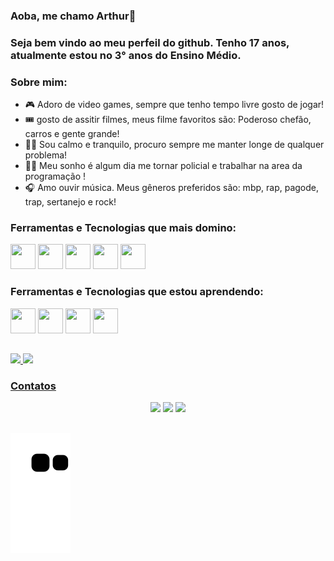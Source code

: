 ### Aoba, me chamo Arthur👋
### Seja bem vindo ao meu perfeil do github. Tenho 17 anos, atualmente estou no 3° anos do Ensino Médio.

### Sobre mim:

- 🎮 Adoro de video games, sempre que tenho tempo livre gosto de jogar!
- 🎟 gosto de assitir filmes, meus filme favoritos são: Poderoso chefão, carros e gente grande!
- 🧘‍♂️ Sou calmo e tranquilo, procuro sempre me manter longe de qualquer problema!
- 👮‍♂️ Meu sonho é algum dia me tornar policial e trabalhar na area da programação !
- 🎧 Amo ouvir música. Meus gêneros preferidos são: mbp, rap, pagode, trap, sertanejo e rock!

### Ferramentas e Tecnologias que mais domino:
<div>
<img src="https://cdn.jsdelivr.net/gh/devicons/devicon/icons/git/git-original.svg" width="40" height="40"/>
<img src="https://cdn.jsdelivr.net/gh/devicons/devicon/icons/html5/html5-original.svg" width="40" height="40"/>
<img src="https://cdn.jsdelivr.net/gh/devicons/devicon/icons/php/php-original.svg" width="40" height="40"/>
<img src="https://cdn.jsdelivr.net/gh/devicons/devicon/icons/mysql/mysql-original-wordmark.svg" width="40" height="40"/>
<img src="https://cdn.jsdelivr.net/gh/devicons/devicon/icons/css3/css3-original-wordmark.svg" width="40" height="40"/>
</div>

### Ferramentas e Tecnologias que estou aprendendo:
<div>
<img src="https://cdn.jsdelivr.net/gh/devicons/devicon/icons/java/java-original-wordmark.svg" width="40" height="40"/>
<img src="https://cdn.jsdelivr.net/gh/devicons/devicon/icons/composer/composer-original.svg" width="40" height="40"/>
<img src="https://cdn.jsdelivr.net/gh/devicons/devicon/icons/javascript/javascript-original.svg" width="40" height="40"/>
<img src="https://cdn.jsdelivr.net/gh/devicons/devicon/icons/arduino/arduino-original-wordmark.svg" width="40" height="40"/>
</div>

##
<div>
<a href="https://github.com/ArthurSouto">
<img height="180em" src="https://github-readme-stats.vercel.app/api/top-langs/?username=ArthurSouto&layout=compact&langs_count=7&theme=dracula"/>
<img height="180em" src="https://github-readme-stats.vercel.app/api?username=ArthurSouto&show_icons=true&theme=dracula&include_all_commits=true&count_private=true"/>
</div>
  
### Contatos
<div align="center"> 
  <a href="https://www.instagram.com/arthurlsouto/" target="_blank"><img src="https://img.shields.io/badge/-Instagram-%23E4405F?style=for-the-badge&logo=instagram&logoColor=white" target="_blank"></a> 
  <a href = "mailto:arthursouto2005@gmail.com"><img src="https://img.shields.io/badge/-Gmail-%23333?style=for-the-badge&logo=gmail&logoColor=white" target="_blank"></a>
  <a href="https://www.linkedin.com/in/arthur-de-lima-souto-61562b230/" target="_blank"><img src="https://img.shields.io/badge/-LinkedIn-%230077B5?style=for-the-badge&logo=linkedin&logoColor=white" target="_blank"></a>
</div>

##
![Snake animation](https://github.com/ArthurSouto/ArthurSouto/blob/output/github-contribution-grid-snake.svg)  
